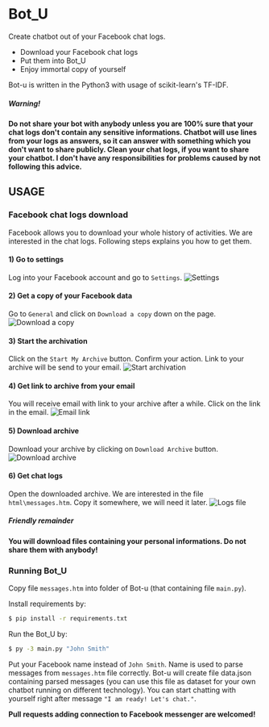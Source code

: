 # Bot_U
Create chatbot out of your Facebook chat logs.

  - Download your Facebook chat logs
  - Put them into Bot_U
  - Enjoy immortal copy of yourself

Bot-u is written in the Python3 with usage of scikit-learn's TF-IDF.

##### Warning!
**Do not share your bot with anybody unless you are 100% sure that your chat logs don't contain any sensitive informations. Chatbot will use lines from your logs as answers, so it can answer with something which you don't want to share publicly. Clean your chat logs, if you want to share your chatbot. I don't have any responsibilities for problems caused by not following this advice.**

## USAGE
### Facebook chat logs download
Facebook allows you to download your whole history of activities. We are interested in the chat logs. Following steps explains you how to get them.

#### 1) Go to settings
Log into your Facebook account and go to ``Settings``.
![Settings](https://raw.githubusercontent.com/ermrk/Bot-u/images/bot-u-1.png)

#### 2) Get a copy of your Facebook data
Go to ``General`` and click on ``Download a copy`` down on the page.
![Download a copy](https://raw.githubusercontent.com/ermrk/Bot-u/images/bot-u-2.png)

#### 3) Start the archivation
Click on the ``Start My Archive`` button. Confirm your action. Link to your archive will be send to your email.
![Start archivation](https://raw.githubusercontent.com/ermrk/Bot-u/images/bot-u-3.png)

#### 4) Get link to archive from your email
You will receive email with link to your archive after a while. Click on the link in the email.
![Email link](https://raw.githubusercontent.com/ermrk/Bot-u/images/bot-u-4.png)

#### 5) Download archive
Download your archive by clicking on ``Download Archive`` button.
![Download archive](https://raw.githubusercontent.com/ermrk/Bot-u/images/bot-u-5.png)

#### 6) Get chat logs
Open the downloaded archive. We are interested in the file ``html\messages.htm``. Copy it somewhere, we will need it later.
![Logs file](https://raw.githubusercontent.com/ermrk/Bot-u/images/bot-u-6.png)

##### Friendly remainder
**You will download files containing your personal informations. Do not share them with anybody!**

### Running Bot_U
Copy file ``messages.htm`` into folder of Bot-u (that containing file ``main.py``). 

Install requirements by:
```sh
$ pip install -r requirements.txt
```

Run the Bot_U by:
```sh
$ py -3 main.py "John Smith"
```
Put your Facebook name instead of ``John Smith``. Name is used to parse messages from ``messages.htm`` file correctly. Bot-u will create file data.json containing parsed messages (you can use this file as dataset for your own chatbot running on different technology). You can start chatting with yourself right after message ``"I am ready! Let's chat."``.

**Pull requests adding connection to Facebook messenger are welcomed!**
